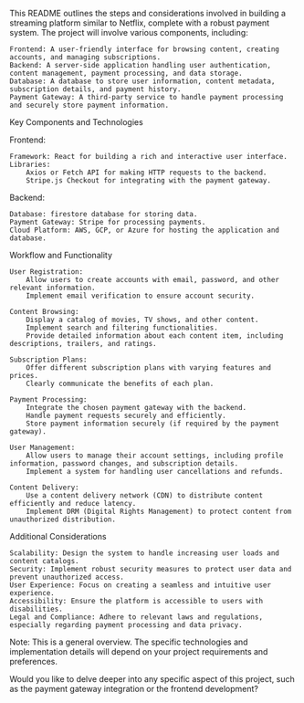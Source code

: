 This README outlines the steps and considerations involved in building a streaming platform similar to Netflix, complete with a robust payment system. The project will involve various components, including:

    Frontend: A user-friendly interface for browsing content, creating accounts, and managing subscriptions.
    Backend: A server-side application handling user authentication, content management, payment processing, and data storage.
    Database: A database to store user information, content metadata, subscription details, and payment history.
    Payment Gateway: A third-party service to handle payment processing and securely store payment information.

Key Components and Technologies

Frontend:

    Framework: React for building a rich and interactive user interface.
    Libraries:
        Axios or Fetch API for making HTTP requests to the backend.
        Stripe.js Checkout for integrating with the payment gateway.
       

Backend:

    Database: firestore database for storing data.
    Payment Gateway: Stripe for processing payments.
    Cloud Platform: AWS, GCP, or Azure for hosting the application and database.

Workflow and Functionality

    User Registration:
        Allow users to create accounts with email, password, and other relevant information.
        Implement email verification to ensure account security.

    Content Browsing:
        Display a catalog of movies, TV shows, and other content.
        Implement search and filtering functionalities.
        Provide detailed information about each content item, including descriptions, trailers, and ratings.

    Subscription Plans:
        Offer different subscription plans with varying features and prices.
        Clearly communicate the benefits of each plan.

    Payment Processing:
        Integrate the chosen payment gateway with the backend.
        Handle payment requests securely and efficiently.
        Store payment information securely (if required by the payment gateway).

    User Management:
        Allow users to manage their account settings, including profile information, password changes, and subscription details.
        Implement a system for handling user cancellations and refunds.

    Content Delivery:
        Use a content delivery network (CDN) to distribute content efficiently and reduce latency.
        Implement DRM (Digital Rights Management) to protect content from unauthorized distribution.

Additional Considerations

    Scalability: Design the system to handle increasing user loads and content catalogs.
    Security: Implement robust security measures to protect user data and prevent unauthorized access.
    User Experience: Focus on creating a seamless and intuitive user experience.
    Accessibility: Ensure the platform is accessible to users with disabilities.
    Legal and Compliance: Adhere to relevant laws and regulations, especially regarding payment processing and data privacy.

Note: This is a general overview. The specific technologies and implementation details will depend on your project requirements and preferences.

Would you like to delve deeper into any specific aspect of this project, such as the payment gateway integration or the frontend development?
